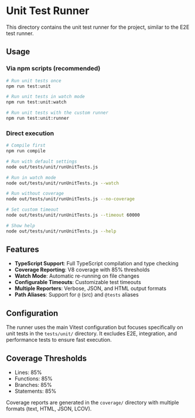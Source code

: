 # Unit Test Runner

This directory contains the unit test runner for the project, similar to the E2E test runner.

## Usage

### Via npm scripts (recommended)
```bash
# Run unit tests once
npm run test:unit

# Run unit tests in watch mode
npm run test:unit:watch

# Run unit tests with the custom runner
npm run test:unit:runner
```

### Direct execution
```bash
# Compile first
npm run compile

# Run with default settings
node out/tests/unit/runUnitTests.js

# Run in watch mode
node out/tests/unit/runUnitTests.js --watch

# Run without coverage
node out/tests/unit/runUnitTests.js --no-coverage

# Set custom timeout
node out/tests/unit/runUnitTests.js --timeout 60000

# Show help
node out/tests/unit/runUnitTests.js --help
```

## Features

- **TypeScript Support**: Full TypeScript compilation and type checking
- **Coverage Reporting**: V8 coverage with 85% thresholds
- **Watch Mode**: Automatic re-running on file changes
- **Configurable Timeouts**: Customizable test timeouts
- **Multiple Reporters**: Verbose, JSON, and HTML output formats
- **Path Aliases**: Support for `@` (src) and `@tests` aliases

## Configuration

The runner uses the main Vitest configuration but focuses specifically on unit tests in the `tests/unit/` directory. It excludes E2E, integration, and performance tests to ensure fast execution.

## Coverage Thresholds

- Lines: 85%
- Functions: 85%
- Branches: 85%
- Statements: 85%

Coverage reports are generated in the `coverage/` directory with multiple formats (text, HTML, JSON, LCOV).
